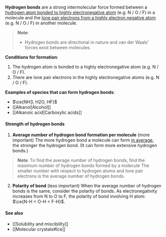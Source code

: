 **Hydrogen bonds** are a strong intermolecular force formed between a <u>hydrogen atom bonded to highly electronegative atom</u> (e.g. N / O / F) in a molecule and the <u>lone pair electrons from a highly electron negative atom</u> (e.g. N / O / F) in another molecule.

> **Note**:
> - Hydrogen bonds are directional in nature and van der Waals’ forces exist between molecules.

**Conditions for formation**:
1. The hydrogen atom is bonded to a highly electronegative atom (e.g. N / O / F).
2. There are lone pair electrons in the highly electronegative atoms (e.g. N / O / F).

**Examples of species that can form hydrogen bonds**:
- $\ce{NH3, H2O, HF}$
- [[Alkanol|Alcohol]]
- [[Alkanoic acid|Carboxylic acids]]

#### Strength of hydrogen bonds
1. **Average number of hydrogen bond formation per molecule** (more important)
   The more hydrogen bond a molecule can form <u>in average</u>, the stronger the hydrogen bond. (It can form more extensive hydrogen bonds.)

> **Note**:
> To find the average number of hydrogen bonds, find the maximum number of hydrogen bonds formed by a molecule The smaller number with respect to hydrogen atoms and lone pair electrons is the average number of hydrogen bonds.

2. **Polarity of bond** (less important)
   When the average number of hydrogen bonds is the same, consider the polarity of bonds. As electronegativity increases from N to O to F, the polarity of bond involving H atom: $\ce{N-H < O-H < F-H}$.

#### See also
- [[Solubility and miscibility]]
- [[Molecular crystals#Ice]]
